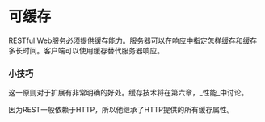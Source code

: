 # 可缓存

RESTful Web服务必须提供缓存能力。服务器可以在响应中指定怎样缓存和缓存多长时间。客户端可以使用缓存替代服务器响应。

### 小技巧 ###
这一原则对于扩展有非常明确的好处。缓存技术将在第六章，_性能_中讨论。

因为REST一般依赖于HTTP，所以他继承了HTTP提供的所有缓存属性。